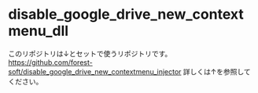 # disable_google_drive_new_contextmenu_dll

このリポジトリは↓とセットで使うリポジトリです。
https://github.com/forest-soft/disable_google_drive_new_contextmenu_injector
詳しくは↑を参照してください。

